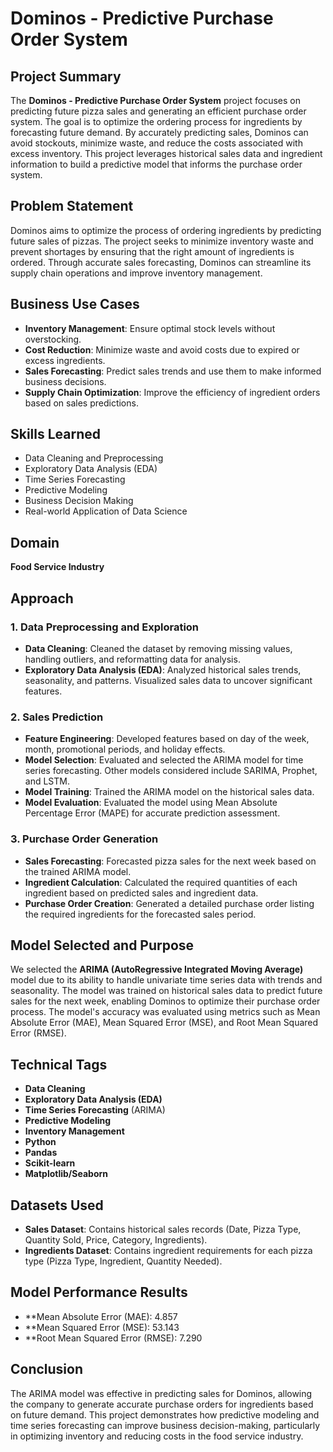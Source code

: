 # Dominos - Predictive Purchase Order System

## Project Summary
The **Dominos - Predictive Purchase Order System** project focuses on predicting future pizza sales and generating an efficient purchase order system. The goal is to optimize the ordering process for ingredients by forecasting future demand. By accurately predicting sales, Dominos can avoid stockouts, minimize waste, and reduce the costs associated with excess inventory. This project leverages historical sales data and ingredient information to build a predictive model that informs the purchase order system.

## Problem Statement
Dominos aims to optimize the process of ordering ingredients by predicting future sales of pizzas. The project seeks to minimize inventory waste and prevent shortages by ensuring that the right amount of ingredients is ordered. Through accurate sales forecasting, Dominos can streamline its supply chain operations and improve inventory management.

## Business Use Cases
- **Inventory Management**: Ensure optimal stock levels without overstocking.
- **Cost Reduction**: Minimize waste and avoid costs due to expired or excess ingredients.
- **Sales Forecasting**: Predict sales trends and use them to make informed business decisions.
- **Supply Chain Optimization**: Improve the efficiency of ingredient orders based on sales predictions.

## Skills Learned
- Data Cleaning and Preprocessing
- Exploratory Data Analysis (EDA)
- Time Series Forecasting
- Predictive Modeling
- Business Decision Making
- Real-world Application of Data Science

## Domain
**Food Service Industry**

## Approach

### 1. Data Preprocessing and Exploration
- **Data Cleaning**: Cleaned the dataset by removing missing values, handling outliers, and reformatting data for analysis.
- **Exploratory Data Analysis (EDA)**: Analyzed historical sales trends, seasonality, and patterns. Visualized sales data to uncover significant features.

### 2. Sales Prediction
- **Feature Engineering**: Developed features based on day of the week, month, promotional periods, and holiday effects.
- **Model Selection**: Evaluated and selected the ARIMA model for time series forecasting. Other models considered include SARIMA, Prophet, and LSTM.
- **Model Training**: Trained the ARIMA model on the historical sales data.
- **Model Evaluation**: Evaluated the model using Mean Absolute Percentage Error (MAPE) for accurate prediction assessment.

### 3. Purchase Order Generation
- **Sales Forecasting**: Forecasted pizza sales for the next week based on the trained ARIMA model.
- **Ingredient Calculation**: Calculated the required quantities of each ingredient based on predicted sales and ingredient data.
- **Purchase Order Creation**: Generated a detailed purchase order listing the required ingredients for the forecasted sales period.

## Model Selected and Purpose
We selected the **ARIMA (AutoRegressive Integrated Moving Average)** model due to its ability to handle univariate time series data with trends and seasonality. The model was trained on historical sales data to predict future sales for the next week, enabling Dominos to optimize their purchase order process. The model's accuracy was evaluated using metrics such as Mean Absolute Error (MAE), Mean Squared Error (MSE), and Root Mean Squared Error (RMSE).

## Technical Tags
- **Data Cleaning**
- **Exploratory Data Analysis (EDA)**
- **Time Series Forecasting** (ARIMA)
- **Predictive Modeling**
- **Inventory Management**
- **Python**
- **Pandas**
- **Scikit-learn**
- **Matplotlib/Seaborn**

## Datasets Used
- **Sales Dataset**: Contains historical sales records (Date, Pizza Type, Quantity Sold, Price, Category, Ingredients).
- **Ingredients Dataset**: Contains ingredient requirements for each pizza type (Pizza Type, Ingredient, Quantity Needed).



## Model Performance Results
- **Mean Absolute Error (MAE): 4.857
- **Mean Squared Error (MSE): 53.143
- **Root Mean Squared Error (RMSE): 7.290


## Conclusion
The ARIMA model was effective in predicting sales for Dominos, allowing the company to generate accurate purchase orders for ingredients based on future demand. This project demonstrates how predictive modeling and time series forecasting can improve business decision-making, particularly in optimizing inventory and reducing costs in the food service industry.
